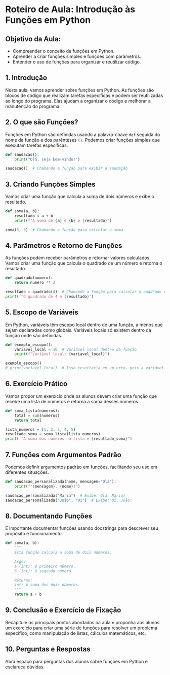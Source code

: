 # Roteiro de Aula: Introdução às Funções em Python

## Objetivo da Aula:
- Compreender o conceito de funções em Python.
- Aprender a criar funções simples e funções com parâmetros.
- Entender o uso de funções para organizar e reutilizar código.

## 1. Introdução
Nesta aula, vamos aprender sobre funções em Python. As funções são blocos de código que realizam tarefas específicas e podem ser reutilizadas ao longo do programa. Elas ajudam a organizar o código e melhorar a manutenção do programa.

## 2. O que são Funções?
Funções em Python são definidas usando a palavra-chave `def` seguida do nome da função e dos parênteses `()`. Podemos criar funções simples que executam tarefas específicas.

```python
def saudacao():
    print("Olá, seja bem-vindo!")

saudacao()  # Chamando a função para exibir a saudação
```

## 3. Criando Funções Simples
Vamos criar uma função que calcula a soma de dois números e exibe o resultado.

```python
def soma(a, b):
    resultado = a + b
    print(f"A soma de {a} e {b} é {resultado}")

soma(5, 3)  # Chamando a função para calcular a soma
```

## 4. Parâmetros e Retorno de Funções
As funções podem receber parâmetros e retornar valores calculados. Vamos criar uma função que calcula o quadrado de um número e retorna o resultado.

```python
def quadrado(numero):
    return numero ** 2

resultado = quadrado(4)  # Chamando a função para calcular o quadrado de 4
print(f"O quadrado de 4 é {resultado}")
```

## 5. Escopo de Variáveis
Em Python, variáveis têm escopo local dentro de uma função, a menos que sejam declaradas como globais. Variáveis locais só existem dentro da função onde são definidas.

```python
def exemplo_escopo():
    variavel_local = 10  # Variável local dentro da função
    print(f"Variável local: {variavel_local}")

exemplo_escopo()
# print(variavel_local)  # Isso resultaria em um erro, pois a variável local não é acessível fora da função
```

## 6. Exercício Prático
Vamos propor um exercício onde os alunos devem criar uma função que recebe uma lista de números e retorna a soma desses números.

```python
def soma_lista(numeros):
    total = sum(numeros)
    return total

lista_numeros = [1, 2, 3, 4, 5]
resultado_soma = soma_lista(lista_numeros)
print(f"A soma dos números na lista é {resultado_soma}")
```

## 7. Funções com Argumentos Padrão
Podemos definir argumentos padrão em funções, facilitando seu uso em diferentes situações.

```python
def saudacao_personalizada(nome, mensagem="Olá"):
    print(f"{mensagem}, {nome}!")

saudacao_personalizada("Maria")  # Exibe: Olá, Maria!
saudacao_personalizada("João", "Oi")  # Exibe: Oi, João!
```

## 8. Documentando Funções
É importante documentar funções usando docstrings para descrever seu propósito e funcionamento.

```python
def soma(a, b):
    """
    Esta função calcula a soma de dois números.

    Args:
    a (int): O primeiro número.
    b (int): O segundo número.

    Returns:
    int: A soma dos dois números.
    """
    return a + b
```

## 9. Conclusão e Exercício de Fixação
Recapitule os principais pontos abordados na aula e proponha aos alunos um exercício para criar uma série de funções para resolver um problema específico, como manipulação de listas, cálculos matemáticos, etc.

## 10. Perguntas e Respostas
Abra espaço para perguntas dos alunos sobre funções em Python e esclareça dúvidas.
